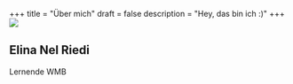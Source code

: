 +++
title = "Über mich"
draft = false
description = "Hey, das bin ich :)"
+++
![](/img/default-author.png)

## Elina Nel Riedi

Lernende WMB